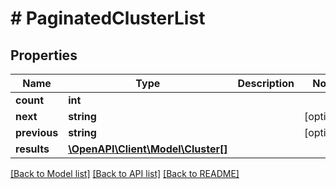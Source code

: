 # # PaginatedClusterList

## Properties

Name | Type | Description | Notes
------------ | ------------- | ------------- | -------------
**count** | **int** |  |
**next** | **string** |  | [optional]
**previous** | **string** |  | [optional]
**results** | [**\OpenAPI\Client\Model\Cluster[]**](Cluster.md) |  |

[[Back to Model list]](../../README.md#models) [[Back to API list]](../../README.md#endpoints) [[Back to README]](../../README.md)
